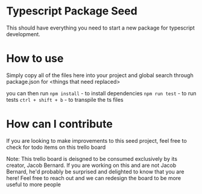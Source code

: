 # Typescript Package Seed
This should have everything you need to start a new package for typescript development.

# How to use
Simply copy all of the files here into your project and global search through package.json for \<things that need replaced\>

you can then run 
`npm install` - to install dependencies 
`npm run test` - to run tests
`ctrl + shift + b` - to transpile the ts files

# How can I contribute
If you are looking to make improvements to this seed project, feel free to check for todo items on this trello board 

Note: This trello board is deisgned to be consumed exclusively by its creator, Jacob Bernard. If you are working on this and are not Jacob Bernard, he'd probably be surprised and delighted to know that you are here! Feel free to reach out and we can redesign the board to be more useful to more people
